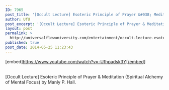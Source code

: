 ```yaml
---
ID: 7965
post_title: '[Occult Lecture] Esoteric Principle of Prayer &#038; Meditation (Spiritual Alchemy of Mental Focus)'
author: UfU
post_excerpt: '[Occult Lecture] Esoteric Principle of Prayer & Meditation (Spiritual Alchemy of Mental Focus) by Manly P. Hall.'
layout: post
permalink: >
  http://universalflowuniversity.com/entertainment/occult-lecture-esoteric-principle-of-prayer-meditation-spiritual-alchemy-of-mental-focus/
published: true
post_date: 2014-05-25 11:23:43
---
```

[embed]https://www.youtube.com/watch?v=-Ufhpadsk3Y[/embed]</br></br>
<p>[Occult Lecture] Esoteric Principle of Prayer & Meditation (Spiritual Alchemy of Mental Focus) by Manly P. Hall.</p>